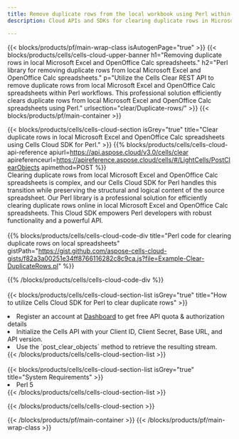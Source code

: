 ```yaml
---
title: Remove duplicate rows from the local workbook using Perl within Aspose Cells Cloud environment. 
description: Cloud APIs and SDKs for clearing duplicate rows in Microsoft Excel and OpenOffice Calc using Perl. Clear duplicate rows in local spreadsheets with the Cells Cloud SDK for Perl. 

---
```



{{< blocks/products/pf/main-wrap-class isAutogenPage="true" >}}
{{< blocks/products/cells/cells-cloud-upper-banner h1="Removing duplicate rows in local Microsoft Excel and OpenOffice Calc spreadsheets." h2="Perl library for removing duplicate rows from local Microsoft Excel and OpenOffice Calc spreadsheets." p="Utilize the Cells Clear REST API to remove duplicate rows from local Microsoft Excel and OpenOffice Calc spreadsheets within Perl workflows. This professional solution efficiently clears duplicate rows from local Microsoft Excel and OpenOffice Calc spreadsheets using Perl." urlsection="clear/Duplicate-rows/" >}}
{{< blocks/products/pf/main-container >}}

{{< blocks/products/cells/cells-cloud-section isGrey="true"  title="Clear duplicate rows in local Microsoft Excel and OpenOffice Calc spreadsheets using Cells Cloud SDK for Perl." >}}
{{% blocks/products/cells/cells-cloud-api-reference  apiurl=https://api.aspose.cloud/v3.0/cells/clear  apireferenceurl=https://apireference.aspose.cloud/cells/#/LightCells/PostClearObjects  apimethod=POST %}}
<br/>
Clearing duplicate rows from local Microsoft Excel and OpenOffice Calc spreadsheets is complex, and our Cells Cloud SDK for Perl handles this transition while preserving the structural and logical content of the source spreadsheet. Our Perl library is a professional solution for efficiently clearing duplicate rows online in local Microsoft Excel and OpenOffice Calc spreadsheets. This Cloud SDK empowers Perl developers with robust functionality and a powerful API.
<br/>
<br/>
{{% blocks/products/cells/cells-cloud-code-div title="Perl code for clearing duplicate rows on local spreadsheets" gistPath="https://gist.github.com/aspose-cells-cloud-gists/f82a3a00251e34ff8766116282c8c9ca.js?file=Example-Clear-DuplicateRows.pl" %}}
  
{{% /blocks/products/cells/cells-cloud-code-div  %}}
<br/>
<br/>
{{< blocks/products/cells/cells-cloud-section-list isGrey="true"  title="How to utilize Cells Cloud SDK for Perl to clear duplicate rows" >}}
<li>Register an account at <a href="https://dashboard.aspose.cloud/">Dashboard</a> to get free API quota & authorization details</li>
<li>Initialize the Cells API with your Client ID, Client Secret, Base URL, and API version.</li>
<li>Use the `post_clear_objects` method to retrieve the resulting stream.</li>
{{< /blocks/products/cells/cells-cloud-section-list >}}
<br/>
<br/>
{{< blocks/products/cells/cells-cloud-section-list isGrey="true"  title="System Requirements" >}}
<li>Perl 5</li>
{{< /blocks/products/cells/cells-cloud-section-list >}}

{{< /blocks/products/cells/cells-cloud-section >}}

{{< /blocks/products/pf/main-container >}}
{{< /blocks/products/pf/main-wrap-class >}}
